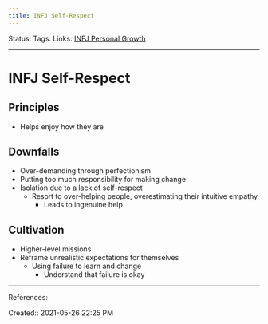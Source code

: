 ```yaml
---
title: INFJ Self-Respect
---
```

Status:
Tags:
Links: [INFJ Personal Growth](out/infj-personal-growth.md)
___
# INFJ Self-Respect
## Principles
- Helps enjoy how they are
## Downfalls
- Over-demanding through perfectionism
- Putting too much responsibility for making change
- Isolation due to a lack of self-respect
	- Resort to over-helping people, overestimating their intuitive empathy
		- Leads to ingenuine help
## Cultivation
- Higher-level missions
- Reframe unrealistic expectations for themselves
	- Using failure to learn and change
		- Understand that failure is okay
___
References:

Created:: 2021-05-26 22:25 PM